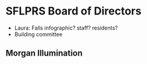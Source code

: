 # SFLPRS Board of Directors

* Laura: Falls infographic? staff? residents?
* Building committee

## Morgan Illumination

